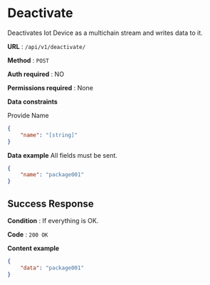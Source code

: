 # Deactivate

Deactivates Iot Device as a multichain stream and writes data to it.

**URL** : `/api/v1/deactivate/`

**Method** : `POST`

**Auth required** : NO

**Permissions required** : None

**Data constraints**

Provide Name

```json
{
    "name": "[string]"
}
```

**Data example** All fields must be sent.

```json
{
    "name": "package001"
}
```

## Success Response

**Condition** : If everything is OK.

**Code** : `200 OK`

**Content example**

```json
{
    "data": "package001"
}
```

